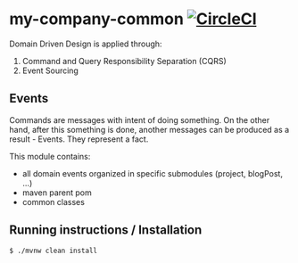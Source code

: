 
# my-company-common [![CircleCI](https://circleci.com/gh/ivans-innovation-lab/my-company-common.svg?style=svg)](https://circleci.com/gh/ivans-innovation-lab/my-company-common)

Domain Driven Design is applied through:

1. Command and Query Responsibility Separation (CQRS)
2. Event Sourcing

## Events

Commands are messages with intent of doing something. On the other hand, after this something is done, another messages can be produced as a result - Events. They represent a fact.

This module contains:

- all domain events organized in specific submodules (project, blogPost, ...)
- maven parent pom
- common classes

## Running instructions / Installation

```bash
$ ./mvnw clean install
```




